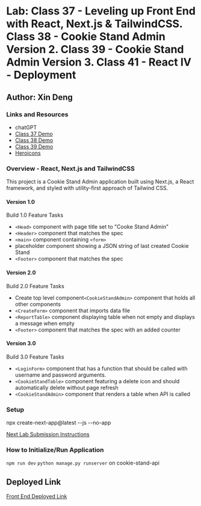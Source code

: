 # Lab: Class 37 - Leveling up Front End with React, Next.js & TailwindCSS. Class 38 - Cookie Stand Admin Version 2. Class 39 - Cookie Stand Admin Version 3. Class 41 -  React IV - Deployment

## Author: Xin Deng

### Links and Resources

- chatGPT
- [Class 37 Demo](https://github.com/codefellows/seattle-code-python-401d24/tree/main/class-37/demo)
- [Class 38 Demo](https://github.com/codefellows/seattle-code-python-401d24/tree/main/class-38/demo)
- [Class 39 Demo](https://github.com/codefellows/seattle-code-python-401d24/tree/main/class-39/demo)
- [Heroicons](https://heroicons.com/)

### Overview - React, Next.js and TailwindCSS

This project is a Cookie Stand Admin application built using Next.js, a React framework, and styled with utility-first approach of Tailwind CSS.

#### Version 1.0

Build 1.0 Feature Tasks

- `<Head>` component with page title set to "Cooke Stand Admin"
- `<Header>` component that matches the spec
- `<main>` component containing `<form>`
- placeholder component showing a JSON string of last created Cookie Stand
- `<Footer>` component that matches the spec

#### Version 2.0

Build 2.0 Feature Tasks

- Create top level component`<CookieStandAdmin>` component that holds all other components 
- `<CreateForm>` component that imports data file
- `<ReportTable>` component displaying table when not empty and displays a message when empty
- `<Footer>` component that matches the spec with an added counter 

#### Version 3.0

Build 3.0 Feature Tasks

- `<LoginForm>` component that has a function that should be called with username and password arguments.
- `<CookieStandTable>` component featuring a delete icon and should automatically delete without page refresh
- `<CookieStandAdmin>` component that renders a table when API is called 



### Setup

npx create-next-app@latest --js --no-app

[Next Lab Submission Instructions](https://codefellows.github.io/seattle-code-python-401d24/class-37/lab/README-NEXT)

### How to Initialize/Run Application

`npm run dev`
`python manage.py runserver` on cookie-stand-api

## Deployed Link

[Front End Deployed Link](https://cookie-stand-admin-xind14.vercel.app/)